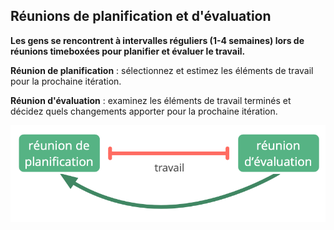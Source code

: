 ## Réunions de planification et d'évaluation

<summary>
<strong>Les gens se rencontrent à intervalles réguliers (1-4 semaines) lors de réunions timeboxées pour planifier et évaluer le travail.</strong>
</summary>

**Réunion de planification** : sélectionnez et estimez les éléments de travail pour la prochaine itération.

**Réunion d'évaluation** : examinez les éléments de travail terminés et décidez quels changements apporter pour la prochaine itération.

![Réunions de planification et d'évaluation](img/meetings/planning-review.png)